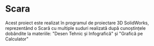 # Scara
Acest proiect este realizat în programul de proiectare 3D SolidWorks, reprezentând o Scară cu multiple suduri  realizată după cunoștințele dobândite la materiile: "Desen Tehnic și Infografică" și "Grafică pe Calculator"
